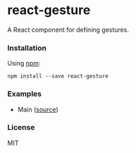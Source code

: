 # react-gesture

A React component for defining gestures.

### Installation

Using [npm](https://www.npmjs.com/):

```
npm install --save react-gesture
```

### Examples

* Main ([source](https://github.com/opensource-cards/react-gesture/tree/master/examples/main))

### License

MIT

